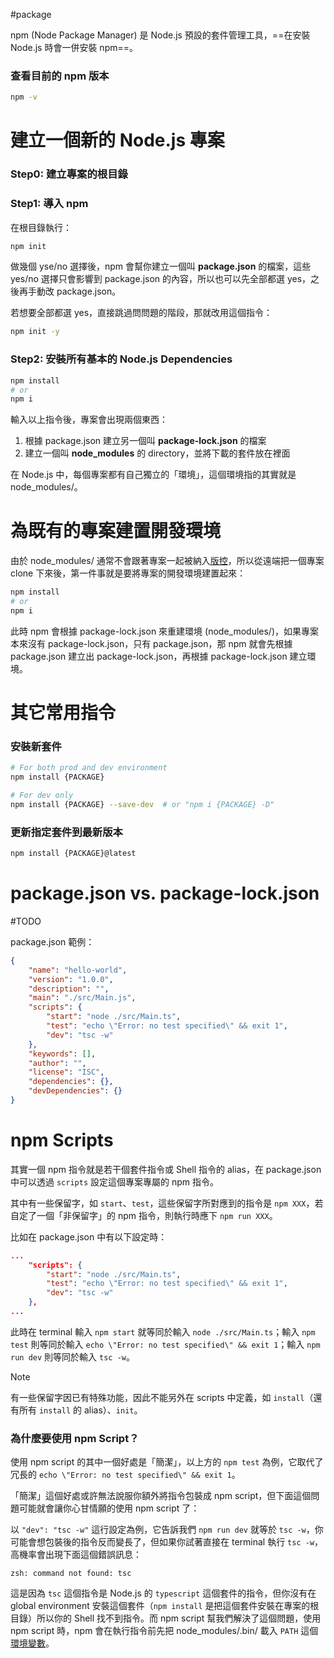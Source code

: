 #package

npm (Node Package Manager) 是 Node.js 預設的套件管理工具，==在安裝 Node.js 時會一併安裝 npm==。

### 查看目前的 npm 版本

```bash
npm -v
```

# 建立一個新的 Node.js 專案

### Step0: 建立專案的根目錄

### Step1: 導入 npm

在根目錄執行：

```bash
npm init
```

做幾個 yse/no 選擇後，npm 會幫你建立一個叫 **package.json** 的檔案，這些 yes/no 選擇只會影響到 package.json 的內容，所以也可以先全部都選 yes，之後再手動改 package.json。

若想要全部都選 yes，直接跳過問問題的階段，那就改用這個指令：

```bash
npm init -y
```

### Step2: 安裝所有基本的 Node.js Dependencies

```bash
npm install
# or
npm i
```

輸入以上指令後，專案會出現兩個東西：

1. 根據 package.json 建立另一個叫 **package-lock.json** 的檔案
2. 建立一個叫 **node_modules** 的 directory，並將下載的套件放在裡面

在 Node.js 中，每個專案都有自己獨立的「環境」，這個環境指的其實就是 node_modules/。

# 為既有的專案建置開發環境

由於 node_modules/ 通常不會跟著專案一起被納入[版控](</Tools/Git/1 - Introduction.md>)，所以從遠端把一個專案 clone 下來後，第一件事就是要將專案的開發環境建置起來：

```bash
npm install
# or
npm i
```

此時 npm 會根據 package-lock.json 來重建環境 (node_modules/)，如果專案本來沒有 package-lock.json，只有 package.json，那 npm 就會先根據 package.json 建立出 package-lock.json，再根據 package-lock.json 建立環境。

# 其它常用指令

### 安裝新套件

```bash
# For both prod and dev environment
npm install {PACKAGE}

# For dev only
npm install {PACKAGE} --save-dev  # or "npm i {PACKAGE} -D"
```

### 更新指定套件到最新版本

```bash
npm install {PACKAGE}@latest
```

# package.json vs. package-lock.json

#TODO

package.json 範例：

```json
{
    "name": "hello-world",
    "version": "1.0.0",
    "description": "",
    "main": "./src/Main.js",
    "scripts": {
        "start": "node ./src/Main.ts",
        "test": "echo \"Error: no test specified\" && exit 1",
        "dev": "tsc -w"
    },
    "keywords": [],
    "author": "",
    "license": "ISC",
    "dependencies": {},
    "devDependencies": {}
}
```

# npm Scripts

其實一個 npm 指令就是若干個套件指令或 Shell 指令的 alias，在 package.json 中可以透過 `scripts` 設定這個專案專屬的 npm 指令。

其中有一些保留字，如 `start`、`test`，這些保留字所對應到的指令是 `npm XXX`，若自定了一個「非保留字」的 npm 指令，則執行時應下 `npm run XXX`。

比如在 package.json 中有以下設定時：

```json
...
    "scripts": {
        "start": "node ./src/Main.ts",
        "test": "echo \"Error: no test specified\" && exit 1",
        "dev": "tsc -w"
    },
...
```

此時在 terminal 輸入 `npm start` 就等同於輸入 `node ./src/Main.ts`；輸入 `npm test` 則等同於輸入 `echo \"Error: no test specified\" && exit 1`；輸入 `npm run dev` 則等同於輸入 `tsc -w`。

>[!Note]
>有一些保留字因已有特殊功能，因此不能另外在 scripts 中定義，如 `install`（還有所有 `install` 的 alias）、`init`。

### 為什麼要使用 npm Script？

使用 npm script 的其中一個好處是「簡潔」，以上方的 `npm test` 為例，它取代了冗長的 `echo \"Error: no test specified\" && exit 1`。

「簡潔」這個好處或許無法說服你額外將指令包裝成 npm script，但下面這個問題可能就會讓你心甘情願的使用 npm script 了：

以 `"dev": "tsc -w"` 這行設定為例，它告訴我們 `npm run dev` 就等於 `tsc -w`，你可能會想包裝後的指令反而變長了，但如果你試著直接在 terminal 執行 `tsc -w`，高機率會出現下面這個錯誤訊息：

```plaintext
zsh: command not found: tsc
```

這是因為 `tsc` 這個指令是 Node.js 的 `typescript` 這個套件的指令，但你沒有在 global environment 安裝這個套件（`npm install` 是把這個套件安裝在專案的根目錄）所以你的 Shell 找不到指令。而 npm script 幫我們解決了這個問題，使用 npm script 時，npm 會在執行指令前先把 node_modules/.bin/ 載入 `PATH` 這個[環境變數](</Operating System/Shell/1 - Introduction.md#系統層級的環境變數>)。
